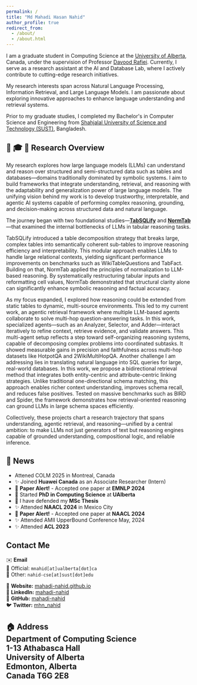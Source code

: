 ```yaml
---
permalink: /
title: "Md Mahadi Hasan Nahid" 
author_profile: true
redirect_from: 
  - /about/
  - /about.html
---
```


I am a graduate student in Computing Science at the [University of Alberta](https://www.ualberta.ca/computing-science/index.html), Canada, under the supervision of Professor [Davood Rafiei](http://webdocs.cs.ualberta.ca/~drafiei/). Currently, I serve as a research assistant at the AI and Database Lab, where I actively contribute to cutting-edge research initiatives.

My research interests span across Natural Language Processing, Information Retrieval, and Large Language Models. I am passionate about exploring innovative approaches to enhance language understanding and retrieval systems.

Prior to my graduate studies, I completed my Bachelor's in Computer Science and Engineering from [Shahjalal University of Science and Technology (SUST)](https://www.sust.edu), Bangladesh.

## 🧭 🎓 🤖 Research Overview 
My research explores how large language models (LLMs) can understand and reason over structured and semi-structured data such as tables and databases—domains traditionally dominated by symbolic systems. I aim to build frameworks that integrate understanding, retrieval, and reasoning with the adaptability and generalization power of large language models. The unifying vision behind my work is to develop trustworthy, interpretable, and agentic AI systems capable of performing complex reasoning, grounding, and decision-making across structured data and natural language. 

The journey began with two foundational studies—[**TabSQLify**](https://aclanthology.org/2024.naacl-long.320/) and [**NormTab**](https://aclanthology.org/2024.findings-emnlp.203/)—that examined the internal bottlenecks of LLMs in tabular reasoning tasks.

TabSQLify introduced a table decomposition strategy that breaks large, complex tables into semantically coherent sub-tables to improve reasoning efficiency and interpretability. This modular approach enables LLMs to handle large relational contexts, yielding significant performance improvements on benchmarks such as WikiTableQuestions and TabFact. Building on that, NormTab applied the principles of normalization to LLM-based reasoning. By systematically restructuring tabular inputs and reformatting cell values, NormTab demonstrated that structural clarity alone can significantly enhance symbolic reasoning and factual accuracy. 

As my focus expanded, I explored how reasoning could be extended from static tables to dynamic, multi-source environments. This led to my current work, an agentic retrieval framework where multiple LLM-based agents collaborate to solve multi-hop question-answering tasks. In this work, specialized agents—such as an  Analyzer, Selector, and Adder—interact iteratively to refine context, retrieve evidence, and validate answers. This multi-agent setup reflects a step toward self-organizing reasoning systems, capable of decomposing complex problems into coordinated subtasks. It showed measurable gains in precision and faithfulness across multi-hop datasets like HotpotQA and 2WikiMultiHopQA. Another challenge I am addressing lies in translating natural language into SQL queries for large, real-world databases. In this work, we propose a bidirectional retrieval method that integrates both entity-centric and attribute-centric linking strategies. Unlike traditional one-directional schema matching, this approach enables richer context understanding, improves schema recall, and reduces false positives. Tested on massive benchmarks such as BIRD and Spider, the framework demonstrates how retrieval-oriented reasoning can ground LLMs in large schema spaces efficiently.

Collectively, these projects chart a research trajectory that spans understanding, agentic retrieval, and reasoning—unified by a central ambition: to make LLMs not just generators of text but reasoning engines capable of grounded understanding, compositional logic, and reliable inference. 


## 📆 News
* Attened COLM 2025 in Montreal, Canada 
* ✨ Joined **Huawei Canada** as an Associate Researcher (Intern) 
* 📢 **Paper Alert!** - Accepted one paper at **EMNLP 2024**
* 📢 Started **PhD in Computing Science** at **UAlberta**
* 📢 I have defended my **MSc Thesis** 
* ✨ Attended **NAACL 2024** in Mexico City
* 📢 **Paper Alert!** - Accepted one paper at **NAACL 2024**
* ✨ Attended AMII UpperBound Conference May, 2024 
* ✨ Attended **ACL 2023** 

## Contact Me
✉️ **Email**  
📧 Official: `mnahid[at]ualberta[dot]ca`  
📧 Other: `nahid-cse[at]sust[dot]edu`

🔗 **Website:** [mahadi-nahid.github.io](https://mahadi-nahid.github.io/)   
🔗 **LinkedIn:** [mahadi-nahid](https://www.linkedin.com/in/mahadi-nahid/)    
🐙 **GitHub:** [mahadi-nahid](https://github.com/mahadi-nahid)   
🐦 **Twitter:** [mhn_nahid](https://twitter.com/mhn_nahid)

🏠 **Address**  
Department of Computing Science  
1-13 Athabasca Hall  
University of Alberta  
Edmonton, Alberta  
Canada T6G 2E8  
----------------------------------------